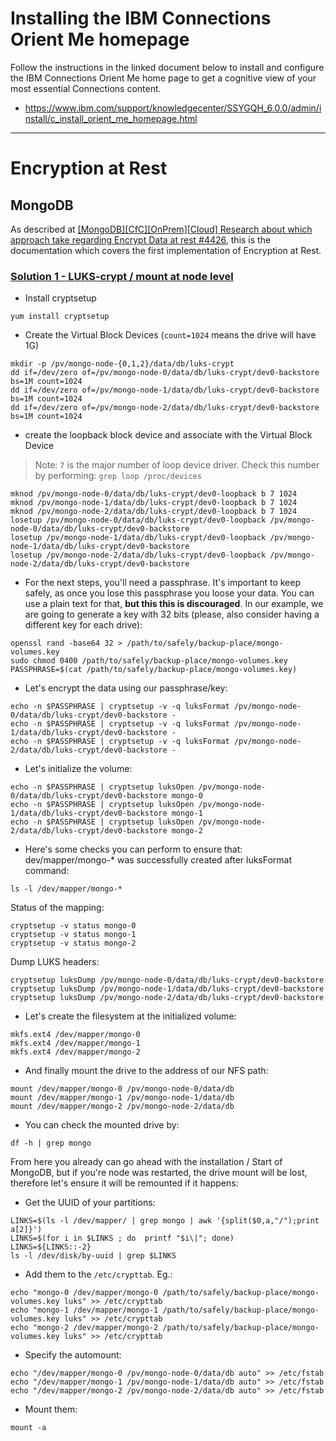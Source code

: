 # Installing the IBM Connections Orient Me homepage

Follow the instructions in the linked document below to install and configure the IBM Connections Orient Me home page to get a cognitive view of your most essential Connections content.

 * https://www.ibm.com/support/knowledgecenter/SSYGQH_6.0.0/admin/install/c_install_orient_me_homepage.html

---

# Encryption at Rest

## MongoDB

As described at [[MongoDB][CfC][OnPrem][Cloud] Research about which approach take regarding Encrypt Data at rest #4426](https://github.ibm.com/connections/connections-planning/issues/4426), this is the documentation which covers the first implementation of Encryption at Rest.

### [Solution 1 - LUKS-crypt / mount at node level](https://github.ibm.com/connections/connections-planning/issues/4426)

 - Install cryptsetup
 ```
 yum install cryptsetup
 ```

 - Create the Virtual Block Devices (`count=1024` means the drive will have 1G)
 ```
 mkdir -p /pv/mongo-node-{0,1,2}/data/db/luks-crypt
 dd if=/dev/zero of=/pv/mongo-node-0/data/db/luks-crypt/dev0-backstore bs=1M count=1024
 dd if=/dev/zero of=/pv/mongo-node-1/data/db/luks-crypt/dev0-backstore bs=1M count=1024
 dd if=/dev/zero of=/pv/mongo-node-2/data/db/luks-crypt/dev0-backstore bs=1M count=1024
 ```

 - create the loopback block device and associate with the Virtual Block Device
 > Note: `7` is the major number of loop device driver. Check this number by performing: `grep loop /proc/devices`

 ```
 mknod /pv/mongo-node-0/data/db/luks-crypt/dev0-loopback b 7 1024
 mknod /pv/mongo-node-1/data/db/luks-crypt/dev0-loopback b 7 1024
 mknod /pv/mongo-node-2/data/db/luks-crypt/dev0-loopback b 7 1024
 losetup /pv/mongo-node-0/data/db/luks-crypt/dev0-loopback /pv/mongo-node-0/data/db/luks-crypt/dev0-backstore
 losetup /pv/mongo-node-1/data/db/luks-crypt/dev0-loopback /pv/mongo-node-1/data/db/luks-crypt/dev0-backstore
 losetup /pv/mongo-node-2/data/db/luks-crypt/dev0-loopback /pv/mongo-node-2/data/db/luks-crypt/dev0-backstore
 ```

 - For the next steps, you'll need a passphrase. It's important to keep safely, as once you lose this passphrase you loose your data. You can use a plain text for that, **but this this is discouraged**. In our example, we are going to generate a key with 32 bits (please, also consider having a different key for each drive):
 ```
 openssl rand -base64 32 > /path/to/safely/backup-place/mongo-volumes.key
 sudo chmod 0400 /path/to/safely/backup-place/mongo-volumes.key
 PASSPHRASE=$(cat /path/to/safely/backup-place/mongo-volumes.key)
 ```

 - Let's encrypt the data using our passphrase/key:
 ```
 echo -n $PASSPHRASE | cryptsetup -v -q luksFormat /pv/mongo-node-0/data/db/luks-crypt/dev0-backstore -
 echo -n $PASSPHRASE | cryptsetup -v -q luksFormat /pv/mongo-node-1/data/db/luks-crypt/dev0-backstore -
 echo -n $PASSPHRASE | cryptsetup -v -q luksFormat /pv/mongo-node-2/data/db/luks-crypt/dev0-backstore -
 ```

 - Let's initialize the volume:
 ```
 echo -n $PASSPHRASE | cryptsetup luksOpen /pv/mongo-node-0/data/db/luks-crypt/dev0-backstore mongo-0
 echo -n $PASSPHRASE | cryptsetup luksOpen /pv/mongo-node-1/data/db/luks-crypt/dev0-backstore mongo-1
 echo -n $PASSPHRASE | cryptsetup luksOpen /pv/mongo-node-2/data/db/luks-crypt/dev0-backstore mongo-2
 ```

 - Here's some checks you can perform to ensure that:
  dev/mapper/mongo-* was successfully created after luksFormat command:
  ```
  ls -l /dev/mapper/mongo-*
  ```

  Status of the mapping:
  ```
  cryptsetup -v status mongo-0
  cryptsetup -v status mongo-1
  cryptsetup -v status mongo-2
  ```

  Dump LUKS headers:
  ```
  cryptsetup luksDump /pv/mongo-node-0/data/db/luks-crypt/dev0-backstore
  cryptsetup luksDump /pv/mongo-node-1/data/db/luks-crypt/dev0-backstore
  cryptsetup luksDump /pv/mongo-node-2/data/db/luks-crypt/dev0-backstore
  ```

 - Let's create the filesystem at the initialized volume:
 ```
 mkfs.ext4 /dev/mapper/mongo-0
 mkfs.ext4 /dev/mapper/mongo-1
 mkfs.ext4 /dev/mapper/mongo-2
 ```

 - And finally mount the drive to the address of our NFS path:
 ```
 mount /dev/mapper/mongo-0 /pv/mongo-node-0/data/db
 mount /dev/mapper/mongo-1 /pv/mongo-node-1/data/db
 mount /dev/mapper/mongo-2 /pv/mongo-node-2/data/db
 ```

 - You can check the mounted drive by:
 ```
 df -h | grep mongo
 ```

From here you already can go ahead with the installation / Start of MongoDB, but if you're node was restarted, the drive mount will be lost, therefore let's ensure it will be remounted if it happens:

 - Get the UUID of your partitions:
 ```
 LINKS=$(ls -l /dev/mapper/ | grep mongo | awk '{split($0,a,"/");print a[2]}')
 LINKS=$(for i in $LINKS ; do  printf "$i\|"; done)
 LINKS=${LINKS::-2}
 ls -l /dev/disk/by-uuid | grep $LINKS
 ```

 - Add them to the `/etc/crypttab`. Eg.:
 ```
 echo "mongo-0 /dev/mapper/mongo-0 /path/to/safely/backup-place/mongo-volumes.key luks" >> /etc/crypttab
 echo "mongo-1 /dev/mapper/mongo-1 /path/to/safely/backup-place/mongo-volumes.key luks" >> /etc/crypttab
 echo "mongo-2 /dev/mapper/mongo-2 /path/to/safely/backup-place/mongo-volumes.key luks" >> /etc/crypttab
 ```

 - Specify the automount:
 ```
 echo "/dev/mapper/mongo-0 /pv/mongo-node-0/data/db auto" >> /etc/fstab
 echo "/dev/mapper/mongo-1 /pv/mongo-node-1/data/db auto" >> /etc/fstab
 echo "/dev/mapper/mongo-2 /pv/mongo-node-2/data/db auto" >> /etc/fstab
 ```

 - Mount them:
 ```
 mount -a
 ```
